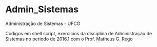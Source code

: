 # Admin_Sistemas
Administração de Sistemas - UFCG

Códigos em shell script, exercícios da disciplina de Administração de Sistemas no periodo de 2016.1 com o Prof. Matheus G. Rego
